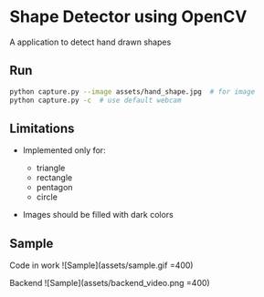 # Shape Detector using OpenCV

A application to detect hand drawn shapes

## Run

```bash
python capture.py --image assets/hand_shape.jpg  # for image
python capture.py -c  # use default webcam
```

## Limitations

 - Implemented only for:
   - triangle
   - rectangle
   - pentagon
   - circle
 
 - Images should be filled with dark colors
 
## Sample
Code in work
![Sample](assets/sample.gif =400)

Backend
![Sample](assets/backend_video.png =400)
